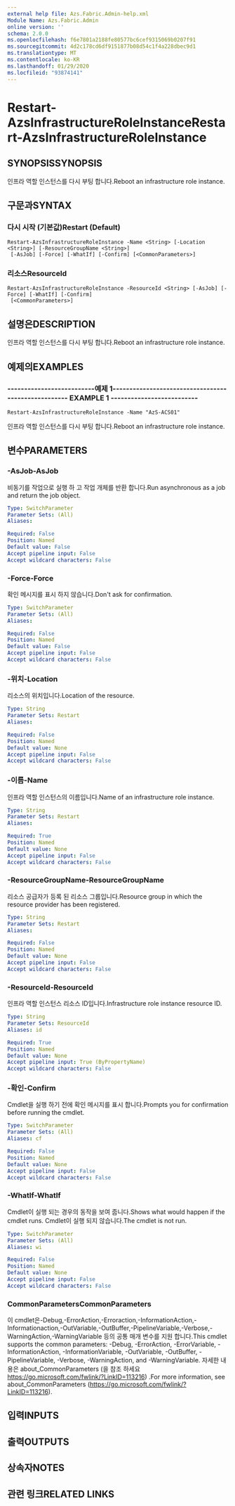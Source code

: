 ```yaml
---
external help file: Azs.Fabric.Admin-help.xml
Module Name: Azs.Fabric.Admin
online version: ''
schema: 2.0.0
ms.openlocfilehash: f6e7801a2188fe80577bc6cef9315069b0207f91
ms.sourcegitcommit: 4d2c178cd6df9151877b08d54c1f4a228dbec9d1
ms.translationtype: MT
ms.contentlocale: ko-KR
ms.lasthandoff: 01/29/2020
ms.locfileid: "93874141"
---
```

# <span data-ttu-id="41dac-101">Restart-AzsInfrastructureRoleInstance</span><span class="sxs-lookup"><span data-stu-id="41dac-101">Restart-AzsInfrastructureRoleInstance</span></span>

## <span data-ttu-id="41dac-102">SYNOPSIS</span><span class="sxs-lookup"><span data-stu-id="41dac-102">SYNOPSIS</span></span>
<span data-ttu-id="41dac-103">인프라 역할 인스턴스를 다시 부팅 합니다.</span><span class="sxs-lookup"><span data-stu-id="41dac-103">Reboot an infrastructure role instance.</span></span>

## <span data-ttu-id="41dac-104">구문과</span><span class="sxs-lookup"><span data-stu-id="41dac-104">SYNTAX</span></span>

### <span data-ttu-id="41dac-105">다시 시작 (기본값)</span><span class="sxs-lookup"><span data-stu-id="41dac-105">Restart (Default)</span></span>
```
Restart-AzsInfrastructureRoleInstance -Name <String> [-Location <String>] [-ResourceGroupName <String>]
 [-AsJob] [-Force] [-WhatIf] [-Confirm] [<CommonParameters>]
```

### <span data-ttu-id="41dac-106">리소스</span><span class="sxs-lookup"><span data-stu-id="41dac-106">ResourceId</span></span>
```
Restart-AzsInfrastructureRoleInstance -ResourceId <String> [-AsJob] [-Force] [-WhatIf] [-Confirm]
 [<CommonParameters>]
```

## <span data-ttu-id="41dac-107">설명은</span><span class="sxs-lookup"><span data-stu-id="41dac-107">DESCRIPTION</span></span>
<span data-ttu-id="41dac-108">인프라 역할 인스턴스를 다시 부팅 합니다.</span><span class="sxs-lookup"><span data-stu-id="41dac-108">Reboot an infrastructure role instance.</span></span>

## <span data-ttu-id="41dac-109">예제의</span><span class="sxs-lookup"><span data-stu-id="41dac-109">EXAMPLES</span></span>

### <span data-ttu-id="41dac-110">--------------------------예제 1--------------------------</span><span class="sxs-lookup"><span data-stu-id="41dac-110">-------------------------- EXAMPLE 1 --------------------------</span></span>
```
Restart-AzsInfrastructureRoleInstance -Name "AzS-ACS01"
```

<span data-ttu-id="41dac-111">인프라 역할 인스턴스를 다시 부팅 합니다.</span><span class="sxs-lookup"><span data-stu-id="41dac-111">Reboot an infrastructure role instance.</span></span>

## <span data-ttu-id="41dac-112">변수</span><span class="sxs-lookup"><span data-stu-id="41dac-112">PARAMETERS</span></span>

### <span data-ttu-id="41dac-113">-AsJob</span><span class="sxs-lookup"><span data-stu-id="41dac-113">-AsJob</span></span>
<span data-ttu-id="41dac-114">비동기를 작업으로 실행 하 고 작업 개체를 반환 합니다.</span><span class="sxs-lookup"><span data-stu-id="41dac-114">Run asynchronous as a job and return the job object.</span></span>

```yaml
Type: SwitchParameter
Parameter Sets: (All)
Aliases: 

Required: False
Position: Named
Default value: False
Accept pipeline input: False
Accept wildcard characters: False
```

### <span data-ttu-id="41dac-115">-Force</span><span class="sxs-lookup"><span data-stu-id="41dac-115">-Force</span></span>
<span data-ttu-id="41dac-116">확인 메시지를 표시 하지 않습니다.</span><span class="sxs-lookup"><span data-stu-id="41dac-116">Don't ask for confirmation.</span></span>

```yaml
Type: SwitchParameter
Parameter Sets: (All)
Aliases: 

Required: False
Position: Named
Default value: False
Accept pipeline input: False
Accept wildcard characters: False
```

### <span data-ttu-id="41dac-117">-위치</span><span class="sxs-lookup"><span data-stu-id="41dac-117">-Location</span></span>
<span data-ttu-id="41dac-118">리소스의 위치입니다.</span><span class="sxs-lookup"><span data-stu-id="41dac-118">Location of the resource.</span></span>

```yaml
Type: String
Parameter Sets: Restart
Aliases: 

Required: False
Position: Named
Default value: None
Accept pipeline input: False
Accept wildcard characters: False
```

### <span data-ttu-id="41dac-119">-이름</span><span class="sxs-lookup"><span data-stu-id="41dac-119">-Name</span></span>
<span data-ttu-id="41dac-120">인프라 역할 인스턴스의 이름입니다.</span><span class="sxs-lookup"><span data-stu-id="41dac-120">Name of an infrastructure role instance.</span></span>

```yaml
Type: String
Parameter Sets: Restart
Aliases: 

Required: True
Position: Named
Default value: None
Accept pipeline input: False
Accept wildcard characters: False
```

### <span data-ttu-id="41dac-121">-ResourceGroupName</span><span class="sxs-lookup"><span data-stu-id="41dac-121">-ResourceGroupName</span></span>
<span data-ttu-id="41dac-122">리소스 공급자가 등록 된 리소스 그룹입니다.</span><span class="sxs-lookup"><span data-stu-id="41dac-122">Resource group in which the resource provider has been registered.</span></span>

```yaml
Type: String
Parameter Sets: Restart
Aliases: 

Required: False
Position: Named
Default value: None
Accept pipeline input: False
Accept wildcard characters: False
```

### <span data-ttu-id="41dac-123">-ResourceId</span><span class="sxs-lookup"><span data-stu-id="41dac-123">-ResourceId</span></span>
<span data-ttu-id="41dac-124">인프라 역할 인스턴스 리소스 ID입니다.</span><span class="sxs-lookup"><span data-stu-id="41dac-124">Infrastructure role instance resource ID.</span></span>

```yaml
Type: String
Parameter Sets: ResourceId
Aliases: id

Required: True
Position: Named
Default value: None
Accept pipeline input: True (ByPropertyName)
Accept wildcard characters: False
```

### <span data-ttu-id="41dac-125">-확인</span><span class="sxs-lookup"><span data-stu-id="41dac-125">-Confirm</span></span>
<span data-ttu-id="41dac-126">Cmdlet을 실행 하기 전에 확인 메시지를 표시 합니다.</span><span class="sxs-lookup"><span data-stu-id="41dac-126">Prompts you for confirmation before running the cmdlet.</span></span>

```yaml
Type: SwitchParameter
Parameter Sets: (All)
Aliases: cf

Required: False
Position: Named
Default value: None
Accept pipeline input: False
Accept wildcard characters: False
```

### <span data-ttu-id="41dac-127">-WhatIf</span><span class="sxs-lookup"><span data-stu-id="41dac-127">-WhatIf</span></span>
<span data-ttu-id="41dac-128">Cmdlet이 실행 되는 경우의 동작을 보여 줍니다.</span><span class="sxs-lookup"><span data-stu-id="41dac-128">Shows what would happen if the cmdlet runs.</span></span>
<span data-ttu-id="41dac-129">Cmdlet이 실행 되지 않습니다.</span><span class="sxs-lookup"><span data-stu-id="41dac-129">The cmdlet is not run.</span></span>

```yaml
Type: SwitchParameter
Parameter Sets: (All)
Aliases: wi

Required: False
Position: Named
Default value: None
Accept pipeline input: False
Accept wildcard characters: False
```

### <span data-ttu-id="41dac-130">CommonParameters</span><span class="sxs-lookup"><span data-stu-id="41dac-130">CommonParameters</span></span>
<span data-ttu-id="41dac-131">이 cmdlet은-Debug,-ErrorAction,-Erroraction,-InformationAction,-Informationaction,-OutVariable,-OutBuffer,-PipelineVariable,-Verbose,-WarningAction,-WarningVariable 등의 공통 매개 변수를 지원 합니다.</span><span class="sxs-lookup"><span data-stu-id="41dac-131">This cmdlet supports the common parameters: -Debug, -ErrorAction, -ErrorVariable, -InformationAction, -InformationVariable, -OutVariable, -OutBuffer, -PipelineVariable, -Verbose, -WarningAction, and -WarningVariable.</span></span> <span data-ttu-id="41dac-132">자세한 내용은 about_CommonParameters (을 참조 하세요 https://go.microsoft.com/fwlink/?LinkID=113216) .</span><span class="sxs-lookup"><span data-stu-id="41dac-132">For more information, see about_CommonParameters (https://go.microsoft.com/fwlink/?LinkID=113216).</span></span>

## <span data-ttu-id="41dac-133">입력</span><span class="sxs-lookup"><span data-stu-id="41dac-133">INPUTS</span></span>

## <span data-ttu-id="41dac-134">출력</span><span class="sxs-lookup"><span data-stu-id="41dac-134">OUTPUTS</span></span>

## <span data-ttu-id="41dac-135">상속자</span><span class="sxs-lookup"><span data-stu-id="41dac-135">NOTES</span></span>

## <span data-ttu-id="41dac-136">관련 링크</span><span class="sxs-lookup"><span data-stu-id="41dac-136">RELATED LINKS</span></span>

